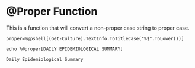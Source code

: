 # @Proper Function

This is a function that will convert a non-proper case string to proper case.

```dos
proper=%@pshell[(Get-Culture).TextInfo.ToTitleCase("%$".ToLower())]
```


```dos
echo %@proper[DAILY EPIDEMIOLOGICAL SUMMARY]

Daily Epidemiological Summary
```
